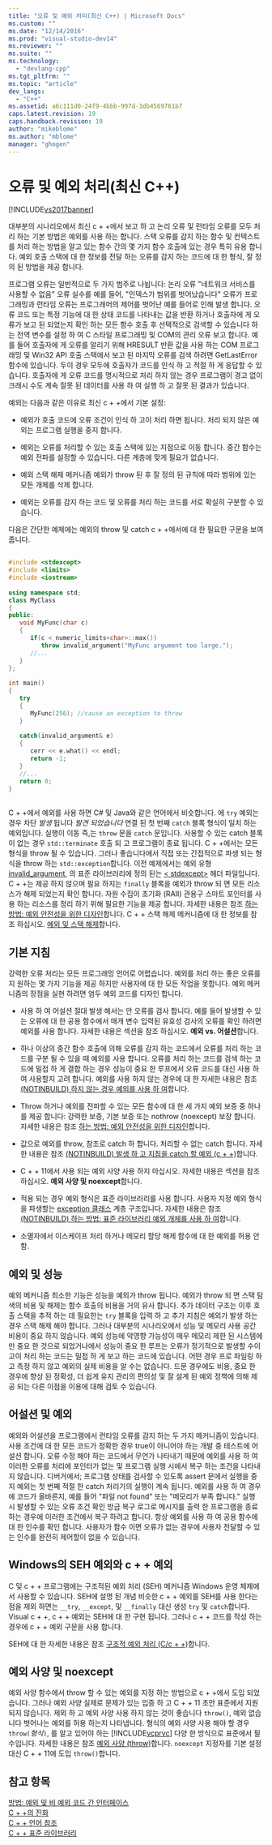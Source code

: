 ```yaml
---
title: "오류 및 예외 처리(최신 C++) | Microsoft Docs"
ms.custom: ""
ms.date: "12/14/2016"
ms.prod: "visual-studio-dev14"
ms.reviewer: ""
ms.suite: ""
ms.technology: 
  - "devlang-cpp"
ms.tgt_pltfrm: ""
ms.topic: "article"
dev_langs: 
  - "C++"
ms.assetid: a6c111d0-24f9-4bbb-997d-3db4569761b7
caps.latest.revision: 19
caps.handback.revision: 19
author: "mikeblome"
ms.author: "mblome"
manager: "ghogen"
---
```

# 오류 및 예외 처리(최신 C++)
[!INCLUDE[vs2017banner](../assembler/inline/includes/vs2017banner.md)]

대부분의 시나리오에서 최신 c + +에서 보고 하 고 논리 오류 및 런타임 오류를 모두 처리 하는 기본 방법은 예외를 사용 하는 합니다. 스택 오류를 감지 하는 함수 및 컨텍스트를 처리 하는 방법을 알고 있는 함수 간의 몇 가지 함수 호출에 있는 경우 특히 유용 합니다. 예외 호출 스택에 대 한 정보를 전달 하는 오류를 감지 하는 코드에 대 한 형식, 잘 정의 된 방법을 제공 합니다.  
  
 프로그램 오류는 일반적으로 두 가지 범주로 나뉩니다: 논리 오류 "네트워크 서비스를 사용할 수 없음" 오류 실수를 예를 들어, "인덱스가 범위를 벗어났습니다" 오류가 프로그래밍과 런타임 오류는 프로그래머의 제어를 벗어난 예를 들어로 인해 발생 합니다. 오류 코드 또는 특정 기능에 대 한 상태 코드를 나타내는 값을 반환 하거나 호출자에 게 오류가 보고 된 되었는지 확인 하는 모든 함수 호출 후 선택적으로 검색할 수 있습니다 하는 전역 변수를 설정 하 여 C 스타일 프로그래밍 및 COM의 관리 오류 보고 합니다. 예를 들어 호출자에 게 오류를 알리기 위해 HRESULT 반환 값을 사용 하는 COM 프로그래밍 및 Win32 API 호출 스택에서 보고 된 마지막 오류를 검색 하려면 GetLastError 함수에 있습니다. 두이 경우 모두에 호출자가 코드를 인식 하 고 적절 하 게 응답할 수 있습니다. 호출자에 게 오류 코드를 명시적으로 처리 하지 않는 경우 프로그램이 경고 없이 크래시 수도 계속 잘못 된 데이터를 사용 하 여 실행 하 고 잘못 된 결과가 있습니다.  
  
 예외는 다음과 같은 이유로 최신 c + +에서 기본 설정:  
  
-   예외가 호출 코드에 오류 조건이 인식 하 고이 처리 하면 됩니다. 처리 되지 않은 예외는 프로그램 실행을 중지 합니다.  
  
-   예외는 오류를 처리할 수 있는 호출 스택에 있는 지점으로 이동 합니다. 중간 함수는 예외 전파를 설정할 수 있습니다. 다른 계층에 맞게 필요가 없습니다.  
  
-   예외 스택 해제 메커니즘 예외가 throw 된 후 잘 정의 된 규칙에 따라 범위에 있는 모든 개체를 삭제 합니다.  
  
-   예외는 오류를 감지 하는 코드 및 오류를 처리 하는 코드를 서로 확실히 구분할 수 있습니다.  
  
 다음은 간단한 예제에는 예외의 throw 및 catch c + +에서에 대 한 필요한 구문을 보여 줍니다.  
  
```cpp  
  
#include <stdexcept>  
#include <limits>  
#include <iostream>  
  
using namespace std;  
class MyClass  
{  
public:  
   void MyFunc(char c)  
   {  
      if(c < numeric_limits<char>::max())  
         throw invalid_argument("MyFunc argument too large.");  
      //...  
   }  
};  
  
int main()  
{  
   try  
   {  
      MyFunc(256); //cause an exception to throw  
   }  
  
   catch(invalid_argument& e)  
   {  
      cerr << e.what() << endl;  
      return -1;  
   }  
   //...  
   return 0;  
}  
  
```  
  
 C + +에서 예외를 사용 하면 C# 및 Java와 같은 언어에서 비슷합니다. 에 `try` 예외는 경우 차단 *발생* 됩니다 *발견 되었습니다* 연결 된 첫 번째 `catch` 블록 형식이 일치 하는 예외입니다. 실행이 이동 즉,는 `throw` 문을 `catch` 문입니다. 사용할 수 있는 catch 블록이 없는 경우 `std::terminate` 호출 되 고 프로그램이 종료 됩니다. C + +에서는 모든 형식을 throw 될 수 있습니다. 그러나 좋습니다에서 직접 또는 간접적으로 파생 되는 형식을 throw 하는 `std::exception`합니다. 이전 예제에서는 예외 유형 [invalid_argument](../standard-library/invalid-argument-class.md), 의 표준 라이브러리에 정의 된는 [\< stdexcept>](../standard-library/stdexcept.md) 헤더 파일입니다. C + +는 제공 하지 않으며 필요 하지는 `finally` 블록을 예외가 throw 되 면 모든 리소스가 해제 되었는지 확인 합니다. 자원 수집이 초기화 (RAII) 관용구 스마트 포인터를 사용 하는 리소스를 정리 하기 위해 필요한 기능을 제공 합니다. 자세한 내용은 참조 [하는 방법: 예외 안전성을 위한 디자인](../cpp/how-to-design-for-exception-safety.md)합니다. C + + 스택 해제 메커니즘에 대 한 정보를 참조 하십시오. [예외 및 스택 해제](../cpp/exceptions-and-stack-unwinding-in-cpp.md)합니다.  
  
## <a name="basic-guidelines"></a>기본 지침  
 강력한 오류 처리는 모든 프로그래밍 언어로 어렵습니다. 예외를 처리 하는 좋은 오류를 지 원하는 몇 가지 기능을 제공 하지만 사용자에 대 한 모든 작업을 못합니다. 예외 메커니즘의 장점을 실현 하려면 염두 예외 코드를 디자인 합니다.  
  
-   사용 하 여 어설션 절대 발생 해서는 안 오류를 검사 합니다. 예를 들어 발생할 수 있는 오류에 대 한 공용 함수에서 매개 변수 입력된 유효성 검사의 오류를 확인 하려면 예외를 사용 합니다. 자세한 내용은 섹션을 참조 하십시오. **예외 vs. 어설션**합니다.  
  
-   하나 이상의 중간 함수 호출에 의해 오류를 감지 하는 코드에서 오류를 처리 하는 코드를 구분 될 수 있을 때 예외를 사용 합니다. 오류를 처리 하는 코드를 검색 하는 코드에 밀접 하 게 결합 하는 경우 성능이 중요 한 루프에서 오류 코드를 대신 사용 하 여 사용할지 고려 합니다. 예외를 사용 하지 않는 경우에 대 한 자세한 내용은 참조 [(NOTINBUILD) 하지 않는 경우 예외를 사용 하 여](http://msdn.microsoft.com/ko-kr/e810df8b-2217-4e81-bae5-02f0a69f1346)합니다.  
  
-   Throw 하거나 예외를 전파할 수 있는 모든 함수에 대 한 세 가지 예외 보증 중 하나를 제공 합니다: 강력한 보증, 기본 보증 또는 nothrow (noexcept) 보장 합니다. 자세한 내용은 참조 [하는 방법: 예외 안전성을 위한 디자인](../cpp/how-to-design-for-exception-safety.md)합니다.  
  
-   값으로 예외를 throw, 참조로 catch 하 합니다. 처리할 수 없는 catch 합니다. 자세한 내용은 참조 [(NOTINBUILD) 발생 하 고 지침을 catch 할 예외 (c + +)](http://msdn.microsoft.com/ko-kr/0a9b0a3a-64c5-43f5-a080-fca69b89e839)합니다.  
  
-   C + + 11에서 사용 되는 예외 사양 사용 하지 마십시오. 자세한 내용은 섹션을 참조 하십시오. **예외 사양 및 noexcept**합니다.  
  
-   적용 되는 경우 예외 형식은 표준 라이브러리를 사용 합니다. 사용자 지정 예외 형식을 파생할는 [exception 클래스](../standard-library/exception-class1.md) 계층 구조입니다. 자세한 내용은 참조 [(NOTINBUILD) 하는 방법: 표준 라이브러리 예외 개체를 사용 하 여](http://msdn.microsoft.com/ko-kr/ad1fb785-ed4e-4d94-8e84-964353aed7b6)합니다.  
  
-   소멸자에서 이스케이프 처리 하거나 메모리 할당 해제 함수에 대 한 예외를 허용 안 함.  
  
## <a name="exceptions-and-performance"></a>예외 및 성능  
 예외 메커니즘 최소한 기능은 성능을 예외가 throw 됩니다. 예외가 throw 되 면 스택 탐색의 비용 및 해제는 함수 호출의 비용을 거의 유사 합니다. 추가 데이터 구조는 이후 호출 스택을 추적 하는 데 필요한는 `try` 블록을 입력 하 고 추가 지침은 예외가 발생 하는 경우 스택 해제 해야 합니다. 그러나 대부분의 시나리오에서 성능 및 메모리 사용 공간 비용이 중요 하지 않습니다. 예외 성능에 악영향 가능성이 매우 메모리 제한 된 시스템에만 중요 한 것으로 되었거나에서 성능이 중요 한 루프는 오류가 정기적으로 발생할 수이 고이 처리 하는 코드는 밀접 하 게 보고 하는 코드에 있습니다. 어떤 경우 프로 파일링 하 고 측정 하지 않고 예외의 실제 비용을 알 수는 없습니다. 드문 경우에도 비용, 중요 한 경우에 향상 된 정확성, 더 쉽게 유지 관리의 편의성 및 잘 설계 된 예외 정책에 의해 제공 되는 다른 이점을 이용에 대해 검토 수 있습니다.  
  
## <a name="exceptions-vs-assertions"></a>어설션 및 예외  
 예외와 어설션을 프로그램에서 런타임 오류를 감지 하는 두 가지 메커니즘이 있습니다. 사용 조건에 대 한 모든 코드가 정확한 경우 true이 아니어야 하는 개발 중 테스트에 어설션 합니다. 오류 수정 해야 하는 코드에서 무언가 나타내기 때문에 예외를 사용 하 여 이러한 오류를 처리에 포인터가 없는 및 프로그램 실행 시에서 복구 하는 조건을 나타내지 않습니다. 디버거에서; 프로그램 상태를 검사할 수 있도록 assert 문에서 실행을 중지 예외는 첫 번째 적절 한 catch 처리기의 실행이 계속 됩니다. 예외를 사용 하 여 경우에 코드가 올바른지, 예를 들어 "파일 not found" 또는 "메모리가 부족 합니다." 실행 시 발생할 수 있는 오류 조건 확인 방금 복구 로그로 메시지를 출력 한 프로그램을 종료 하는 경우에 이러한 조건에서 복구 하려고 합니다. 항상 예외를 사용 하 여 공용 함수에 대 한 인수를 확인 합니다. 사용자가 함수 이면 오류가 없는 경우에 사용자 전달할 수 있는 인수를 완전히 제어할이 없을 수 있습니다.  
  
## <a name="c-exceptions-versus-windows-seh-exceptions"></a>Windows의 SEH 예외와 c + + 예외  
 C 및 c + + 프로그램에는 구조적된 예외 처리 (SEH) 메커니즘 Windows 운영 체제에서 사용할 수 있습니다. SEH에 설명 된 개념 비슷한 c + + 예외를 SEH를 사용 한다는 점을 제외 하면는 `__try`, `__except`, 및 `__finally` 대신 생성 `try` 및 `catch`합니다. Visual c + +, c + + 예외는 SEH에 대 한 구현 됩니다. 그러나 c + + 코드를 작성 하는 경우에 c + + 예외 구문을 사용 합니다.  
  
 SEH에 대 한 자세한 내용은 참조 [구조적 예외 처리 (C/c + +)](../cpp/structured-exception-handling-c-cpp.md)합니다.  
  
## <a name="exception-specifications-and-noexcept"></a>예외 사양 및 noexcept  
 예외 사양 함수에서 throw 할 수 있는 예외를 지정 하는 방법으로 c + +에서 도입 되었습니다. 그러나 예외 사양 실제로 문제가 있는 입증 하 고 C + + 11 초안 표준에서 지원 되지 않습니다. 제외 하 고 예외 사양 사용 하지 않는 것이 좋습니다 `throw()`, 예외 없습니다 벗어나는 예외를 허용 하는지 나타냅니다. 형식의 예외 사양 사용 해야 할 경우 `throw(`*형식*`)`, 를 알고 있어야 하는 [!INCLUDE[vcprvc](../build/includes/vcprvc_md.md)] 다양 한 방식으로 표준에서 필수입니다. 자세한 내용은 참조 [예외 사양 (throw)](../cpp/exception-specifications-throw-cpp.md)합니다.  `noexcept` 지정자를 기본 설정 대신 C + + 11에 도입 `throw()`합니다.  
  
## <a name="see-also"></a>참고 항목  
 [방법: 예외 및 비 예외 코드 간 인터페이스](../cpp/how-to-interface-between-exceptional-and-non-exceptional-code.md)   
 [C + +의 진화](../cpp/welcome-back-to-cpp-modern-cpp.md)   
 [C + + 언어 참조](../cpp/cpp-language-reference.md)   
 [C + + 표준 라이브러리](../standard-library/cpp-standard-library-reference.md)